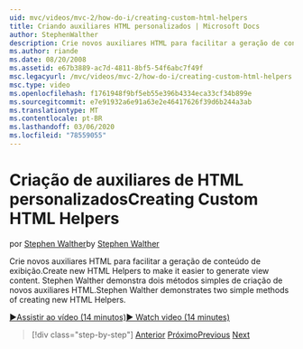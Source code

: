 ```yaml
---
uid: mvc/videos/mvc-2/how-do-i/creating-custom-html-helpers
title: Criando auxiliares HTML personalizados | Microsoft Docs
author: StephenWalther
description: Crie novos auxiliares HTML para facilitar a geração de conteúdo de exibição. Stephen Walther demonstra dois métodos simples de criação de novos auxiliares HTML.
ms.author: riande
ms.date: 08/20/2008
ms.assetid: e67b3889-ac7d-4811-8bf5-54f6abc7f49f
msc.legacyurl: /mvc/videos/mvc-2/how-do-i/creating-custom-html-helpers
msc.type: video
ms.openlocfilehash: f1761948f9bf5eb55e396b4334eca33cf34b899e
ms.sourcegitcommit: e7e91932a6e91a63e2e46417626f39d6b244a3ab
ms.translationtype: MT
ms.contentlocale: pt-BR
ms.lasthandoff: 03/06/2020
ms.locfileid: "78559055"
---
```

# <a name="creating-custom-html-helpers"></a><span data-ttu-id="38889-104">Criação de auxiliares de HTML personalizados</span><span class="sxs-lookup"><span data-stu-id="38889-104">Creating Custom HTML Helpers</span></span>

<span data-ttu-id="38889-105">por [Stephen Walther](https://github.com/StephenWalther)</span><span class="sxs-lookup"><span data-stu-id="38889-105">by [Stephen Walther](https://github.com/StephenWalther)</span></span>

<span data-ttu-id="38889-106">Crie novos auxiliares HTML para facilitar a geração de conteúdo de exibição.</span><span class="sxs-lookup"><span data-stu-id="38889-106">Create new HTML Helpers to make it easier to generate view content.</span></span> <span data-ttu-id="38889-107">Stephen Walther demonstra dois métodos simples de criação de novos auxiliares HTML.</span><span class="sxs-lookup"><span data-stu-id="38889-107">Stephen Walther demonstrates two simple methods of creating new HTML Helpers.</span></span>

[<span data-ttu-id="38889-108">&#9654;Assistir ao vídeo (14 minutos)</span><span class="sxs-lookup"><span data-stu-id="38889-108">&#9654; Watch video (14 minutes)</span></span>](https://channel9.msdn.com/Blogs/ASP-NET-Site-Videos/creating-custom-html-helpers)

> [!div class="step-by-step"]
> <span data-ttu-id="38889-109">[Anterior](creating-unit-tests-for-aspnet-mvc-applications.md)
> [Próximo](creating-model-classes-with-linq-to-sql.md)</span><span class="sxs-lookup"><span data-stu-id="38889-109">[Previous](creating-unit-tests-for-aspnet-mvc-applications.md)
[Next](creating-model-classes-with-linq-to-sql.md)</span></span>
